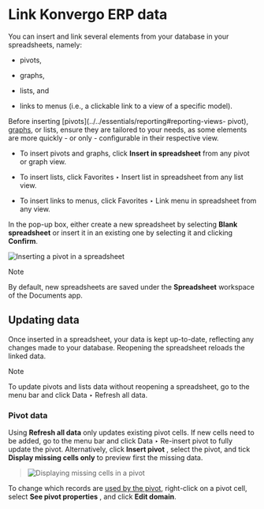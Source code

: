 # Link Konvergo ERP data

You can insert and link several elements from your database in your
spreadsheets, namely:

  * pivots,

  * graphs,

  * lists, and

  * links to menus (i.e., a clickable link to a view of a specific model).

Before inserting [pivots](../../essentials/reporting#reporting-views-
pivot), [graphs](../../essentials/reporting#reporting-views-graph), or
lists, ensure they are tailored to your needs, as some elements are more
quickly - or only - configurable in their respective view.

  * To insert pivots and graphs, click **Insert in spreadsheet** from any pivot or graph view.

  * To insert lists, click Favorites ‣ Insert list in spreadsheet from any list view.

  * To insert links to menus, click Favorites ‣ Link menu in spreadsheet from any view.

In the pop-up box, either create a new spreadsheet by selecting **Blank
spreadsheet** or insert it in an existing one by selecting it and clicking
**Confirm**.

![Inserting a pivot in a spreadsheet](../../../_images/insert-spreadsheet.png)
<div class="alert alert-primary">
<p class="alert-title">
Note</p><p>By default, new spreadsheets are saved under the <b>Spreadsheet</b> workspace of the
Documents app.</p>
</div>

## Updating data

Once inserted in a spreadsheet, your data is kept up-to-date, reflecting any
changes made to your database. Reopening the spreadsheet reloads the linked
data.

<div class="alert alert-primary">
<p class="alert-title">
Note</p><p>To update pivots and lists data without reopening a spreadsheet, go to the menu bar and click
Data ‣ Refresh all data.</p>
</div>

### Pivot data

Using **Refresh all data** only updates existing pivot cells. If new cells
need to be added, go to the menu bar and click Data ‣ Re-insert pivot to fully
update the pivot. Alternatively, click **Insert pivot** , select the pivot,
and tick **Display missing cells only** to preview first the missing data.

> ![Displaying missing cells in a pivot](../../../_images/missing-cells.png)

To change which records are [used by the
pivot](../../essentials/search#search-preconfigured-filters), right-click
on a pivot cell, select **See pivot properties** , and click **Edit domain**.

